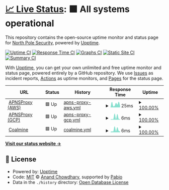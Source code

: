 # [📈 Live Status](https://northpolesec.github.io/status): <!--live status--> **🟩 All systems operational**

This repository contains the open-source uptime monitor and status page for [North Pole Security](https://northpolesec.com), powered by [Upptime](https://github.com/upptime/upptime).

[![Uptime CI](https://github.com/northpolesec/status/workflows/Uptime%20CI/badge.svg)](https://github.com/northpolesec/status/actions?query=workflow%3A%22Uptime+CI%22)
[![Response Time CI](https://github.com/northpolesec/status/workflows/Response%20Time%20CI/badge.svg)](https://github.com/northpolesec/status/actions?query=workflow%3A%22Response+Time+CI%22)
[![Graphs CI](https://github.com/northpolesec/status/workflows/Graphs%20CI/badge.svg)](https://github.com/northpolesec/status/actions?query=workflow%3A%22Graphs+CI%22)
[![Static Site CI](https://github.com/northpolesec/status/workflows/Static%20Site%20CI/badge.svg)](https://github.com/northpolesec/status/actions?query=workflow%3A%22Static+Site+CI%22)
[![Summary CI](https://github.com/northpolesec/status/workflows/Summary%20CI/badge.svg)](https://github.com/northpolesec/status/actions?query=workflow%3A%22Summary+CI%22)

With [Upptime](https://upptime.js.org), you can get your own unlimited and free uptime monitor and status page, powered entirely by a GitHub repository. We use [Issues](https://github.com/northpolesec/status/issues) as incident reports, [Actions](https://github.com/northpolesec/status/actions) as uptime monitors, and [Pages](https://northpolesec.github.io/status) for the status page.

<!--start: status pages-->
<!-- This summary is generated by Upptime (https://github.com/upptime/upptime) -->
<!-- Do not edit this manually, your changes will be overwritten -->
<!-- prettier-ignore -->
| URL | Status | History | Response Time | Uptime |
| --- | ------ | ------- | ------------- | ------ |
| <img alt="" src="https://icons.duckduckgo.com/ip3/null.ico" height="13"> [APNSProxy (AWS)](apnsproxy-aws.workshop.cloud) | 🟩 Up | [apns-proxy-aws.yml](https://github.com/northpolesec/status/commits/HEAD/history/apns-proxy-aws.yml) | <details><summary><img alt="Response time graph" src="./graphs/apns-proxy-aws/response-time-week.png" height="20"> 25ms</summary><br><a href="https://status.northpole.security/history/apns-proxy-aws"><img alt="Response time 31" src="https://img.shields.io/endpoint?url=https%3A%2F%2Fraw.githubusercontent.com%2Fnorthpolesec%2Fstatus%2FHEAD%2Fapi%2Fapns-proxy-aws%2Fresponse-time.json"></a><br><a href="https://status.northpole.security/history/apns-proxy-aws"><img alt="24-hour response time 23" src="https://img.shields.io/endpoint?url=https%3A%2F%2Fraw.githubusercontent.com%2Fnorthpolesec%2Fstatus%2FHEAD%2Fapi%2Fapns-proxy-aws%2Fresponse-time-day.json"></a><br><a href="https://status.northpole.security/history/apns-proxy-aws"><img alt="7-day response time 25" src="https://img.shields.io/endpoint?url=https%3A%2F%2Fraw.githubusercontent.com%2Fnorthpolesec%2Fstatus%2FHEAD%2Fapi%2Fapns-proxy-aws%2Fresponse-time-week.json"></a><br><a href="https://status.northpole.security/history/apns-proxy-aws"><img alt="30-day response time 34" src="https://img.shields.io/endpoint?url=https%3A%2F%2Fraw.githubusercontent.com%2Fnorthpolesec%2Fstatus%2FHEAD%2Fapi%2Fapns-proxy-aws%2Fresponse-time-month.json"></a><br><a href="https://status.northpole.security/history/apns-proxy-aws"><img alt="1-year response time 31" src="https://img.shields.io/endpoint?url=https%3A%2F%2Fraw.githubusercontent.com%2Fnorthpolesec%2Fstatus%2FHEAD%2Fapi%2Fapns-proxy-aws%2Fresponse-time-year.json"></a></details> | <details><summary><a href="https://status.northpole.security/history/apns-proxy-aws">100.00%</a></summary><a href="https://status.northpole.security/history/apns-proxy-aws"><img alt="All-time uptime 100.00%" src="https://img.shields.io/endpoint?url=https%3A%2F%2Fraw.githubusercontent.com%2Fnorthpolesec%2Fstatus%2FHEAD%2Fapi%2Fapns-proxy-aws%2Fuptime.json"></a><br><a href="https://status.northpole.security/history/apns-proxy-aws"><img alt="24-hour uptime 100.00%" src="https://img.shields.io/endpoint?url=https%3A%2F%2Fraw.githubusercontent.com%2Fnorthpolesec%2Fstatus%2FHEAD%2Fapi%2Fapns-proxy-aws%2Fuptime-day.json"></a><br><a href="https://status.northpole.security/history/apns-proxy-aws"><img alt="7-day uptime 100.00%" src="https://img.shields.io/endpoint?url=https%3A%2F%2Fraw.githubusercontent.com%2Fnorthpolesec%2Fstatus%2FHEAD%2Fapi%2Fapns-proxy-aws%2Fuptime-week.json"></a><br><a href="https://status.northpole.security/history/apns-proxy-aws"><img alt="30-day uptime 100.00%" src="https://img.shields.io/endpoint?url=https%3A%2F%2Fraw.githubusercontent.com%2Fnorthpolesec%2Fstatus%2FHEAD%2Fapi%2Fapns-proxy-aws%2Fuptime-month.json"></a><br><a href="https://status.northpole.security/history/apns-proxy-aws"><img alt="1-year uptime 100.00%" src="https://img.shields.io/endpoint?url=https%3A%2F%2Fraw.githubusercontent.com%2Fnorthpolesec%2Fstatus%2FHEAD%2Fapi%2Fapns-proxy-aws%2Fuptime-year.json"></a></details>
| <img alt="" src="https://icons.duckduckgo.com/ip3/null.ico" height="13"> [APNSProxy (GCP)](apnsproxy-gcp.workshop.cloud) | 🟩 Up | [apns-proxy-gcp.yml](https://github.com/northpolesec/status/commits/HEAD/history/apns-proxy-gcp.yml) | <details><summary><img alt="Response time graph" src="./graphs/apns-proxy-gcp/response-time-week.png" height="20"> 6ms</summary><br><a href="https://status.northpole.security/history/apns-proxy-gcp"><img alt="Response time 6" src="https://img.shields.io/endpoint?url=https%3A%2F%2Fraw.githubusercontent.com%2Fnorthpolesec%2Fstatus%2FHEAD%2Fapi%2Fapns-proxy-gcp%2Fresponse-time.json"></a><br><a href="https://status.northpole.security/history/apns-proxy-gcp"><img alt="24-hour response time 7" src="https://img.shields.io/endpoint?url=https%3A%2F%2Fraw.githubusercontent.com%2Fnorthpolesec%2Fstatus%2FHEAD%2Fapi%2Fapns-proxy-gcp%2Fresponse-time-day.json"></a><br><a href="https://status.northpole.security/history/apns-proxy-gcp"><img alt="7-day response time 6" src="https://img.shields.io/endpoint?url=https%3A%2F%2Fraw.githubusercontent.com%2Fnorthpolesec%2Fstatus%2FHEAD%2Fapi%2Fapns-proxy-gcp%2Fresponse-time-week.json"></a><br><a href="https://status.northpole.security/history/apns-proxy-gcp"><img alt="30-day response time 8" src="https://img.shields.io/endpoint?url=https%3A%2F%2Fraw.githubusercontent.com%2Fnorthpolesec%2Fstatus%2FHEAD%2Fapi%2Fapns-proxy-gcp%2Fresponse-time-month.json"></a><br><a href="https://status.northpole.security/history/apns-proxy-gcp"><img alt="1-year response time 6" src="https://img.shields.io/endpoint?url=https%3A%2F%2Fraw.githubusercontent.com%2Fnorthpolesec%2Fstatus%2FHEAD%2Fapi%2Fapns-proxy-gcp%2Fresponse-time-year.json"></a></details> | <details><summary><a href="https://status.northpole.security/history/apns-proxy-gcp">100.00%</a></summary><a href="https://status.northpole.security/history/apns-proxy-gcp"><img alt="All-time uptime 100.00%" src="https://img.shields.io/endpoint?url=https%3A%2F%2Fraw.githubusercontent.com%2Fnorthpolesec%2Fstatus%2FHEAD%2Fapi%2Fapns-proxy-gcp%2Fuptime.json"></a><br><a href="https://status.northpole.security/history/apns-proxy-gcp"><img alt="24-hour uptime 100.00%" src="https://img.shields.io/endpoint?url=https%3A%2F%2Fraw.githubusercontent.com%2Fnorthpolesec%2Fstatus%2FHEAD%2Fapi%2Fapns-proxy-gcp%2Fuptime-day.json"></a><br><a href="https://status.northpole.security/history/apns-proxy-gcp"><img alt="7-day uptime 100.00%" src="https://img.shields.io/endpoint?url=https%3A%2F%2Fraw.githubusercontent.com%2Fnorthpolesec%2Fstatus%2FHEAD%2Fapi%2Fapns-proxy-gcp%2Fuptime-week.json"></a><br><a href="https://status.northpole.security/history/apns-proxy-gcp"><img alt="30-day uptime 100.00%" src="https://img.shields.io/endpoint?url=https%3A%2F%2Fraw.githubusercontent.com%2Fnorthpolesec%2Fstatus%2FHEAD%2Fapi%2Fapns-proxy-gcp%2Fuptime-month.json"></a><br><a href="https://status.northpole.security/history/apns-proxy-gcp"><img alt="1-year uptime 100.00%" src="https://img.shields.io/endpoint?url=https%3A%2F%2Fraw.githubusercontent.com%2Fnorthpolesec%2Fstatus%2FHEAD%2Fapi%2Fapns-proxy-gcp%2Fuptime-year.json"></a></details>
| <img alt="" src="https://icons.duckduckgo.com/ip3/null.ico" height="13"> [Coalmine](coalmine.northpole.security) | 🟩 Up | [coalmine.yml](https://github.com/northpolesec/status/commits/HEAD/history/coalmine.yml) | <details><summary><img alt="Response time graph" src="./graphs/coalmine/response-time-week.png" height="20"> 6ms</summary><br><a href="https://status.northpole.security/history/coalmine"><img alt="Response time 5" src="https://img.shields.io/endpoint?url=https%3A%2F%2Fraw.githubusercontent.com%2Fnorthpolesec%2Fstatus%2FHEAD%2Fapi%2Fcoalmine%2Fresponse-time.json"></a><br><a href="https://status.northpole.security/history/coalmine"><img alt="24-hour response time 7" src="https://img.shields.io/endpoint?url=https%3A%2F%2Fraw.githubusercontent.com%2Fnorthpolesec%2Fstatus%2FHEAD%2Fapi%2Fcoalmine%2Fresponse-time-day.json"></a><br><a href="https://status.northpole.security/history/coalmine"><img alt="7-day response time 6" src="https://img.shields.io/endpoint?url=https%3A%2F%2Fraw.githubusercontent.com%2Fnorthpolesec%2Fstatus%2FHEAD%2Fapi%2Fcoalmine%2Fresponse-time-week.json"></a><br><a href="https://status.northpole.security/history/coalmine"><img alt="30-day response time 6" src="https://img.shields.io/endpoint?url=https%3A%2F%2Fraw.githubusercontent.com%2Fnorthpolesec%2Fstatus%2FHEAD%2Fapi%2Fcoalmine%2Fresponse-time-month.json"></a><br><a href="https://status.northpole.security/history/coalmine"><img alt="1-year response time 5" src="https://img.shields.io/endpoint?url=https%3A%2F%2Fraw.githubusercontent.com%2Fnorthpolesec%2Fstatus%2FHEAD%2Fapi%2Fcoalmine%2Fresponse-time-year.json"></a></details> | <details><summary><a href="https://status.northpole.security/history/coalmine">100.00%</a></summary><a href="https://status.northpole.security/history/coalmine"><img alt="All-time uptime 100.00%" src="https://img.shields.io/endpoint?url=https%3A%2F%2Fraw.githubusercontent.com%2Fnorthpolesec%2Fstatus%2FHEAD%2Fapi%2Fcoalmine%2Fuptime.json"></a><br><a href="https://status.northpole.security/history/coalmine"><img alt="24-hour uptime 100.00%" src="https://img.shields.io/endpoint?url=https%3A%2F%2Fraw.githubusercontent.com%2Fnorthpolesec%2Fstatus%2FHEAD%2Fapi%2Fcoalmine%2Fuptime-day.json"></a><br><a href="https://status.northpole.security/history/coalmine"><img alt="7-day uptime 100.00%" src="https://img.shields.io/endpoint?url=https%3A%2F%2Fraw.githubusercontent.com%2Fnorthpolesec%2Fstatus%2FHEAD%2Fapi%2Fcoalmine%2Fuptime-week.json"></a><br><a href="https://status.northpole.security/history/coalmine"><img alt="30-day uptime 100.00%" src="https://img.shields.io/endpoint?url=https%3A%2F%2Fraw.githubusercontent.com%2Fnorthpolesec%2Fstatus%2FHEAD%2Fapi%2Fcoalmine%2Fuptime-month.json"></a><br><a href="https://status.northpole.security/history/coalmine"><img alt="1-year uptime 100.00%" src="https://img.shields.io/endpoint?url=https%3A%2F%2Fraw.githubusercontent.com%2Fnorthpolesec%2Fstatus%2FHEAD%2Fapi%2Fcoalmine%2Fuptime-year.json"></a></details>

<!--end: status pages-->

[**Visit our status website →**](https://northpolesec.github.io/status)

## 📄 License

- Powered by: [Upptime](https://github.com/upptime/upptime)
- Code: [MIT](./LICENSE) © [Anand Chowdhary](https://anandchowdhary.com), supported by [Pabio](https://pabio.com)
- Data in the `./history` directory: [Open Database License](https://opendatacommons.org/licenses/odbl/1-0/)
